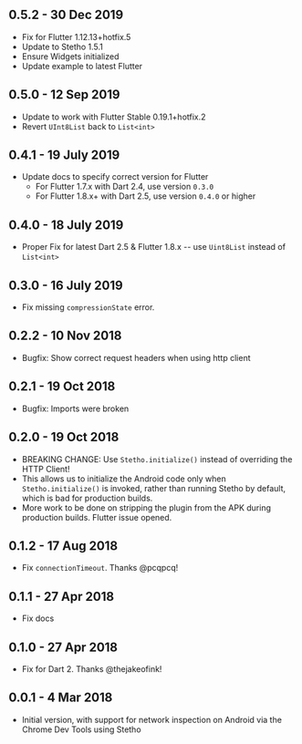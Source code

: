 ## 0.5.2 - 30 Dec 2019

  * Fix for Flutter 1.12.13+hotfix.5
  * Update to Stetho 1.5.1
  * Ensure Widgets initialized
  * Update example to latest Flutter

## 0.5.0 - 12 Sep 2019

  * Update to work with Flutter Stable 0.19.1+hotfix.2
  * Revert `UInt8List` back to `List<int>`

## 0.4.1 - 19 July 2019

  * Update docs to specify correct version for Flutter
    - For Flutter 1.7.x with Dart 2.4, use version `0.3.0`
    - For Flutter 1.8.x+ with Dart 2.5, use version `0.4.0` or higher

## 0.4.0 - 18 July 2019

  * Proper Fix for latest Dart 2.5 & Flutter 1.8.x -- use `Uint8List` instead of `List<int>`

## 0.3.0 - 16 July 2019

  * Fix missing `compressionState` error.

## 0.2.2 - 10 Nov 2018

* Bugfix: Show correct request headers when using http client

## 0.2.1 - 19 Oct 2018

* Bugfix: Imports were broken

## 0.2.0 - 19 Oct 2018

* BREAKING CHANGE: Use `Stetho.initialize()` instead of overriding the HTTP Client!
* This allows us to initialize the Android code only when `Stetho.initialize()` is invoked, rather than running Stetho by default, which is bad for production builds.
* More work to be done on stripping the plugin from the APK during production builds. Flutter issue opened.

## 0.1.2 - 17 Aug 2018

* Fix `connectionTimeout`. Thanks @pcqpcq!

## 0.1.1 - 27 Apr 2018

* Fix docs

## 0.1.0 - 27 Apr 2018

* Fix for Dart 2. Thanks @thejakeofink!

## 0.0.1 - 4 Mar 2018

* Initial version, with support for network inspection on Android via the Chrome Dev Tools using Stetho
